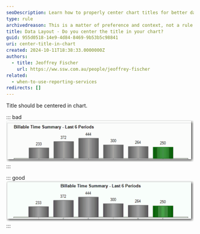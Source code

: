 ```yaml
---
seoDescription: Learn how to properly center chart titles for better data visualization and professional reporting.
type: rule
archivedreason: This is a matter of preference and context, not a rule.
title: Data Layout - Do you center the title in your chart?
guid: 955d0518-14e9-4d84-8469-9b53b5c98841
uri: center-title-in-chart
created: 2024-10-11T18:38:33.0000000Z
authors:
  - title: Jeoffrey Fischer
    url: https://ww.ssw.com.au/people/jeoffrey-fischer
related:
  - when-to-use-reporting-services
redirects: []
---
```


Title should be centered in chart.

<!--endintro-->

::: bad  
![Figure: Bad example - Title not centered](RS_TitleCentered_Bad.gif)  
:::

::: good  
![Figure: Good example - Title centered](RS_TitleCentered_Good.gif)
:::
